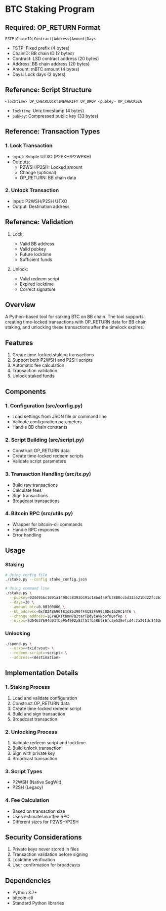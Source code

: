 # BTC Staking Program

## Required: OP_RETURN Format

```
FSTP|ChainID|Contract|Address|Amount|Days
```

- FSTP: Fixed prefix (4 bytes)
- ChainID: BB chain ID (2 bytes)
- Contract: LSD contract address (20 bytes)
- Address: BB chain address (20 bytes)
- Amount: mBTC amount (4 bytes)
- Days: Lock days (2 bytes)

## Reference: Script Structure

```
<locktime> OP_CHECKLOCKTIMEVERIFY OP_DROP <pubkey> OP_CHECKSIG
```

- `locktime`: Unix timestamp (4 bytes)
- `pubkey`: Compressed public key (33 bytes)

## Reference: Transaction Types

### 1. Lock Transaction

- Input: Simple UTXO (P2PKH/P2WPKH)
- Outputs:
  - P2WSH/P2SH: Locked amount
  - Change (optional)
  - OP_RETURN: BB chain data

### 2. Unlock Transaction

- Input: P2WSH/P2SH UTXO
- Output: Destination address

## Reference: Validation

1. Lock:
   - Valid BB address
   - Valid pubkey
   - Future locktime
   - Sufficient funds

2. Unlock:
   - Valid redeem script
   - Expired locktime
   - Correct signature

## Overview
A Python-based tool for staking BTC on BB chain. The tool supports creating time-locked transactions with OP_RETURN data for BB chain staking, and unlocking these transactions after the timelock expires.

## Features
1. Create time-locked staking transactions
2. Support both P2WSH and P2SH scripts
3. Automatic fee calculation
4. Transaction validation
5. Unlock staked funds

## Components

### 1. Configuration (src/config.py)
- Load settings from JSON file or command line
- Validate configuration parameters
- Handle BB chain constants

### 2. Script Building (src/script.py)
- Construct OP_RETURN data
- Create time-locked redeem scripts
- Validate script parameters

### 3. Transaction Handling (src/tx.py)
- Build raw transactions
- Calculate fees
- Sign transactions
- Broadcast transactions

### 4. Bitcoin RPC (src/utils.py)
- Wrapper for bitcoin-cli commands
- Handle RPC responses
- Error handling

## Usage

### Staking
```bash
# Using config file
./stake.py --config stake_config.json

# Using command line
./stake.py \
  --pubkey=034d956c1091a1498c58393b391c18bd4a9fb7880ccbd33a521bd22fc263f7e1a1 \
  --days=30 \
  --amount_btc=0.00100000 \
  --bb_address=0xfD24B690f81d85390fFAC82FA9930De1629C14f6 \
  --change_address=1EYWEKTtUmM7Q2tarTBdyiWvNbpfm8sfkp \
  --utxos=2d54637694d03fbe954002a83f51fb58bf86fc3e538efcd4c2a301dc1403d467:0
```

### Unlocking
```bash
./spend.py \
  --utxo=<txid:vout> \
  --redeem-script=<script> \
  --address=<destination>
```

## Implementation Details

### 1. Staking Process
1. Load and validate configuration
2. Construct OP_RETURN data
3. Create time-locked redeem script
4. Build and sign transaction
5. Broadcast transaction

### 2. Unlocking Process
1. Validate redeem script and locktime
2. Build unlock transaction
3. Sign with private key
4. Broadcast transaction

### 3. Script Types
- P2WSH (Native SegWit)
- P2SH (Legacy)

### 4. Fee Calculation
- Based on transaction size
- Uses estimatesmartfee RPC
- Different sizes for P2WSH/P2SH

## Security Considerations
1. Private keys never stored in files
2. Transaction validation before signing
3. Locktime verification
4. User confirmation for broadcasts

## Dependencies
- Python 3.7+
- bitcoin-cli
- Standard Python libraries 